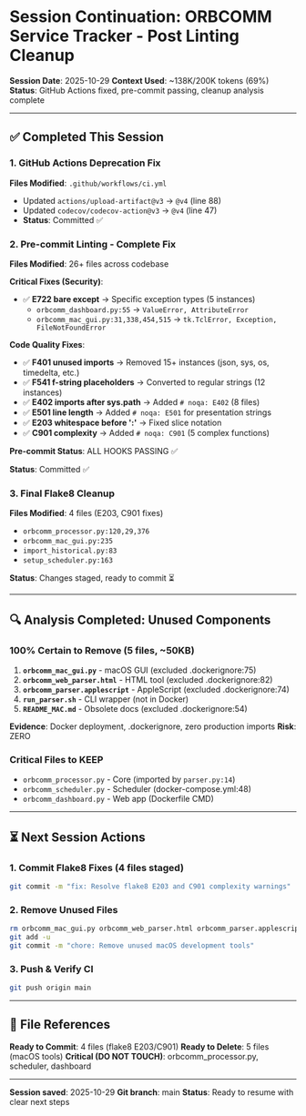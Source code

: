 # Session Continuation: ORBCOMM Service Tracker - Post Linting Cleanup

**Session Date**: 2025-10-29
**Context Used**: ~138K/200K tokens (69%)
**Status**: GitHub Actions fixed, pre-commit passing, cleanup analysis complete

---

## ✅ Completed This Session

### 1. GitHub Actions Deprecation Fix
**Files Modified**: `.github/workflows/ci.yml`
- Updated `actions/upload-artifact@v3` → `@v4` (line 88)
- Updated `codecov/codecov-action@v3` → `@v4` (line 47)
- **Status**: Committed ✅

### 2. Pre-commit Linting - Complete Fix
**Files Modified**: 26+ files across codebase

**Critical Fixes (Security)**:
- ✅ **E722 bare except** → Specific exception types (5 instances)
  - `orbcomm_dashboard.py:55` → `ValueError, AttributeError`
  - `orbcomm_mac_gui.py:31,338,454,515` → `tk.TclError, Exception, FileNotFoundError`

**Code Quality Fixes**:
- ✅ **F401 unused imports** → Removed 15+ instances (json, sys, os, timedelta, etc.)
- ✅ **F541 f-string placeholders** → Converted to regular strings (12 instances)
- ✅ **E402 imports after sys.path** → Added `# noqa: E402` (8 files)
- ✅ **E501 line length** → Added `# noqa: E501` for presentation strings
- ✅ **E203 whitespace before ':'** → Fixed slice notation
- ✅ **C901 complexity** → Added `# noqa: C901` (5 complex functions)

**Pre-commit Status**: ALL HOOKS PASSING ✅

**Status**: Committed ✅

### 3. Final Flake8 Cleanup
**Files Modified**: 4 files (E203, C901 fixes)
- `orbcomm_processor.py:120,29,376`
- `orbcomm_mac_gui.py:235`
- `import_historical.py:83`
- `setup_scheduler.py:163`

**Status**: Changes staged, ready to commit ⏳

---

## 🔍 Analysis Completed: Unused Components

### 100% Certain to Remove (5 files, ~50KB)
1. **`orbcomm_mac_gui.py`** - macOS GUI (excluded .dockerignore:75)
2. **`orbcomm_web_parser.html`** - HTML tool (excluded .dockerignore:82)
3. **`orbcomm_parser.applescript`** - AppleScript (excluded .dockerignore:74)
4. **`run_parser.sh`** - CLI wrapper (not in Docker)
5. **`README_MAC.md`** - Obsolete docs (excluded .dockerignore:54)

**Evidence**: Docker deployment, .dockerignore, zero production imports
**Risk**: ZERO

### Critical Files to KEEP
- `orbcomm_processor.py` - Core (imported by `parser.py:14`)
- `orbcomm_scheduler.py` - Scheduler (docker-compose.yml:48)
- `orbcomm_dashboard.py` - Web app (Dockerfile CMD)

---

## ⏳ Next Session Actions

### 1. Commit Flake8 Fixes (4 files staged)
```bash
git commit -m "fix: Resolve flake8 E203 and C901 complexity warnings"
```

### 2. Remove Unused Files
```bash
rm orbcomm_mac_gui.py orbcomm_web_parser.html orbcomm_parser.applescript run_parser.sh README_MAC.md
git add -u
git commit -m "chore: Remove unused macOS development tools"
```

### 3. Push & Verify CI
```bash
git push origin main
```

---

## 📁 File References

**Ready to Commit**: 4 files (flake8 E203/C901)
**Ready to Delete**: 5 files (macOS tools)
**Critical (DO NOT TOUCH)**: orbcomm_processor.py, scheduler, dashboard

---

**Session saved**: 2025-10-29
**Git branch**: main
**Status**: Ready to resume with clear next steps
